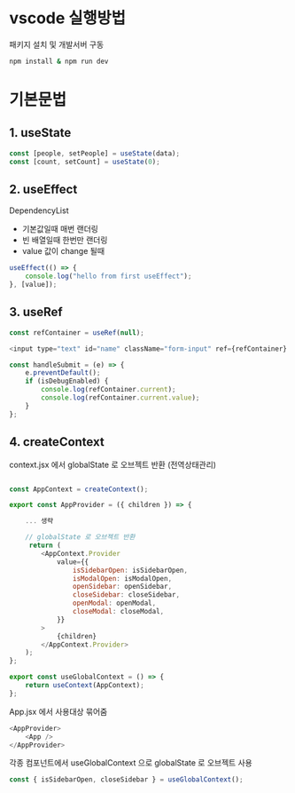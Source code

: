 # vscode 실행방법

패키지 설치 및 개발서버 구동

```bash
npm install & npm run dev
```

# 기본문법

## 1. useState

```js
const [people, setPeople] = useState(data);
const [count, setCount] = useState(0);
```

## 2. useEffect

DependencyList

-   기본값일때 매번 랜더링
-   빈 배열일때 한번만 랜더링
-   value 값이 change 될때

```js
useEffect(() => {
    console.log("hello from first useEffect");
}, [value]);
```

## 3. useRef

```js
const refContainer = useRef(null);

<input type="text" id="name" className="form-input" ref={refContainer} />;

const handleSubmit = (e) => {
    e.preventDefault();
    if (isDebugEnabled) {
        console.log(refContainer.current);
        console.log(refContainer.current.value);
    }
};
```

## 4. createContext

context.jsx 에서 globalState 로 오브젝트 반환 (전역상태관리)

```js

const AppContext = createContext();

export const AppProvider = ({ children }) => {

    ... 생략

    // globalState 로 오브젝트 반환
     return (
        <AppContext.Provider
            value={{
                isSidebarOpen: isSidebarOpen,
                isModalOpen: isModalOpen,
                openSidebar: openSidebar,
                closeSidebar: closeSidebar,
                openModal: openModal,
                closeModal: closeModal,
            }}
        >
            {children}
        </AppContext.Provider>
    );
};

export const useGlobalContext = () => {
    return useContext(AppContext);
};
```

App.jsx 에서 사용대상 묶어줌

```js
<AppProvider>
    <App />
</AppProvider>
```

각종 컴포넌트에서 useGlobalContext 으로 globalState 로 오브젝트 사용

```js
const { isSidebarOpen, closeSidebar } = useGlobalContext();
```
